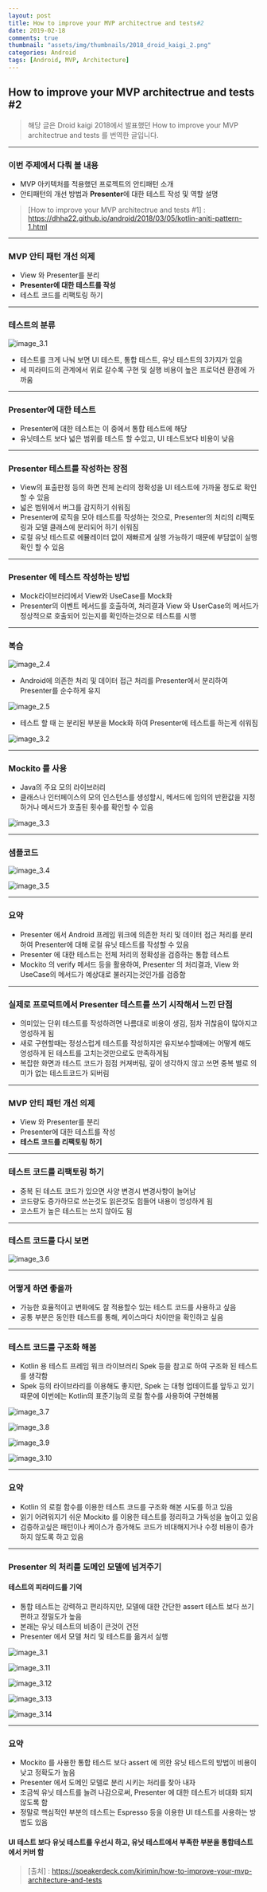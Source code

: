 ```yaml
---
layout: post
title: How to improve your MVP architectrue and tests#2
date: 2019-02-18
comments: true 
thumbnail: "assets/img/thumbnails/2018_droid_kaigi_2.png"
categories: Android
tags: [Android, MVP, Architecture]
---
```




## How to improve your MVP architectrue and tests #2

> 해당 글은 Droid kaigi 2018에서 발표했던 How to improve your MVP architectrue and tests 를 번역한 글입니다.

------

### 이번 주제에서 다뤄 볼 내용

- MVP 아키텍처를 적용했던 프로젝트의 안티패턴 소개
- 안티패턴의 개선 방법과 **Presenter**에 대한 테스트 작성 및 역할 설명

> [How to improve your MVP architectrue and tests #1] : https://dhha22.github.io/android/2018/03/05/kotlin-aniti-pattern-1.html

---

### MVP 안티 패턴 개선 의제 

- View 와 Presenter를 분리
- **Presenter에 대한 테스트를 작성**
- 테스트 코드를 리팩토링 하기

---

### 테스트의 분류

![image_3.1](/assets/img/2018_droid_kaigi/image_3.1.png)



- 테스트를 크게 나눠 보면 UI 테스트, 통합 테스트, 유닛 테스트의 3가지가 있음
- 세 피라미드의 관계에서 위로 갈수록 구현 및 실행 비용이 높은 프로덕션 환경에 가까움

---

### Presenter에 대한 테스트

- Presenter에 대한 테스트는 이 중에서 통합 테스트에 해당
- 유닛테스트 보다 넓은 범위를 테스트 할 수있고, UI 테스트보다 비용이 낮음

---

### Presenter 테스트를 작성하는 장점

- View의 표출판정 등의 화면 전체 논리의 정확성을 UI 테스트에 가까울 정도로 확인할 수 있음
- 넓은 범위에서 버그를 감지하기 쉬워짐
- Presenter에 로직을 모아 테스트를 작성하는 것으로, Presenter의 처리의 리팩토링과 모델 클래스에 분리되어 하기 쉬워짐
- 로컬 유닛 테스트로 에뮬레이터 없이 재빠르게 실행 가능하기 때문에 부담없이 실행 확인 할 수 있음

---

### Presenter 에 테스트 작성하는 방법

- Mock라이브러리에서 View와 UseCase를 Mock화
- Presenter의 이벤트 메서드를 호출하여, 처리결과 View 와 UserCase의 메서드가 정상적으로 호출되어 있는지를 확인하는것으로 테스트를 시행

---

### 복습

![image_2.4](/assets/img/2018_droid_kaigi/image_2.4.png)



- Android에 의존한 처리 및 데이터 접근 처리를 Presenter에서 분리하여 Presenter를 순수하게 유지



![image_2.5](/assets/img/2018_droid_kaigi/image_2.5.png)



- 테스트 할 때 는 분리된 부분을 Mock화 하여 Presenter에 테스트를 하는게 쉬워짐 



![image_3.2](/assets/img/2018_droid_kaigi/image_3.2.png)

----

### Mockito 를 사용

- Java의 주요 모의 라이브러리
- 클래스나 인터페이스의 모의 인스턴스를 생성할시, 메서드에 임의의 반환값을 지정하거나 메서드가 호출된 횟수를 확인할 수 있음

![image_3.3](/assets/img/2018_droid_kaigi/image_3.3.png)

---

### 샘플코드

![image_3.4](/assets/img/2018_droid_kaigi/image_3.4.png)

![image_3.5](/assets/img/2018_droid_kaigi/image_3.5.png)

---

### 요약

- Presenter 에서 Android 프레임 워크에 의존한 처리 및 데이터 접근 처리를 분리하여 Presenter에 대해 로컬 유닛 테스트를 작성할 수 있음
- Presenter 에 대한 테스트는 전체 처리의 정확성을 검증하는 통합 테스트
- Mockito 의 verify 메서드 등을 활용하여, Presenter 의 처리결과, View 와 UseCase의 메서드가 예상대로 불러지는것인가를 검증함

---

### 실제로 프로덕트에서 Presenter 테스트를 쓰기 시작해서 느낀 단점

- 의미있는 단위 테스트를 작성하려면 나름대로 비용이 생김, 점차 귀찮음이 많아지고 엉성하게 됨
- 새로 구현할때는 정성스럽게 테스트를 작성하지만 유지보수할때에는 어떻게 해도 엉성하게 된 테스트를 고치는것만으로도 만족하게됨
- 복잡한 화면과 테스트 코드가 점점 커져버림, 깊이 생각하지 않고 쓰면 중복 별로 의미가 없는 테스트코드가 되버림

----

### MVP 안티 패턴 개선 의제 

- View 와 Presenter를 분리
- Presenter에 대한 테스트를 작성
- **테스트 코드를 리팩토링 하기**

---

### 테스트 코드를 리팩토링 하기

- 중복 된 테스트 코드가 있으면 사양 변경시 변경사항이 늘어남
- 코드량도 증가하므로 쓰는것도 읽은것도 힘들어 내용이 엉성하게 됨
- 코스트가 높은 테스트는 쓰지 않아도 됨

---

### 테스트 코드를 다시 보면

![image_3.6](/assets/img/2018_droid_kaigi/image_3.6.png)

---

### 어떻게 하면 좋을까

- 가능한 효율적이고 변화에도 잘 적용할수 있는 테스트 코드를 사용하고 싶음
- 공통 부분은 동인한 테스트를 통해, 케이스마다 차이만을 확인하고 싶음

---

### 테스트 코드를 구조화 해봄

- Kotlin 용 테스트 프레임 워크 라이브러리 Spek 등을 참고로 하여 구조화 된 테스트를 생각함
- Spek 등의 라이브라리를 이용해도 좋지만, Spek 는 대형 업데이트를 앞두고 있기때문에 이번에는 Kotlin의 표준기능의 로컬 함수를 사용하여 구현해봄



![image_3.7](/assets/img/2018_droid_kaigi/image_3.7.png)

![image_3.8](/assets/img/2018_droid_kaigi/image_3.8.png)



![image_3.9](/assets/img/2018_droid_kaigi/image_3.9.png)



![image_3.10](/assets/img/2018_droid_kaigi/image_3.10.png)



---

### 요약

- Kotlin 의 로컬 함수를 이용한 테스트 코드를 구조화 해본 시도를 하고 있음
- 읽기 어려워지기 쉬운 Mockito 를 이용한 테스트를 정리하고 가독성을 높이고 있음
- 검증하고싶은 패턴이나 케이스가 증가해도 코드가 비대해지거나 수정 비용이 증가하지 않도록 하고 있음

---

### Presenter 의 처리를 도메인 모델에 넘겨주기

#### 테스트의 피라미드를 기억

- 통합 테스트는 강력하고 편리하지만, 모델에 대한 간단한 assert 테스트 보다 쓰기 편하고 정밀도가 높음
- 본래는 유닛 테스트의 비중이 큰것이 건전
- Presenter 에서 모델 처리 및 테스트를 옮겨서 실행

![image_3.1](/assets/img/2018_droid_kaigi/image_3.1.png)



![image_3.11](/assets/img/2018_droid_kaigi/image_3.11.png)



![image_3.12](/assets/img/2018_droid_kaigi/image_3.12.png)

![image_3.13](/assets/img/2018_droid_kaigi/image_3.13.png)



![image_3.14](/assets/img/2018_droid_kaigi/image_3.14.png)



---

### 요약

- Mockito 를 사용한 통합 테스트 보다 assert 에 의한 유닛 테스트의 방법이 비용이 낮고 정확도가 높음
- Presenter 에서 도메인 모델로 분리 시키는 처리를 찾아 내자
- 조금씩 유닛 테스트를 늘려 나감으로써, Presenter 에 대한  테스트가 비대화 되지 않도록 함
- 정말로 핵심적인 부분의 테스트는 Espresso 등을 이용한 UI 테스트를 사용하는 방법도 있음



#### UI 테스트 보다 유닛 테스트를 우선시 하고, 유닛 테스트에서 부족한 부분을 통합테스트에서 커버 함



> [출처] : https://speakerdeck.com/kirimin/how-to-improve-your-mvp-architecture-and-tests

